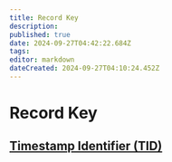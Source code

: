 ```yaml
---
title: Record Key
description: 
published: true
date: 2024-09-27T04:42:22.684Z
tags: 
editor: markdown
dateCreated: 2024-09-27T04:10:24.452Z
---
```


# Record Key
## [Timestamp Identifier (TID)](/AT_Protocol/Core_Components/Personal_Data_Server/Personal_Data_Repositories/Records/Record_Key/Timestamp_Identifier_(TID))